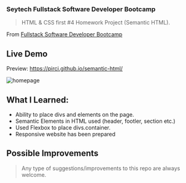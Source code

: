 ### Seytech Fullstack Software Developer Bootcamp

> HTML & CSS first #4 Homework Project (Semantic HTML).

From [Fullstack Software Developer Bootcamp](https://www.seytech.co/)

## Live Demo

Preview: https://pirci.github.io/semantic-html/

![homepage](https://user-images.githubusercontent.com/43238947/123859753-518acb80-d925-11eb-9527-32a579d72ca1.png)

## What I Learned:

- Ability to place divs and elements on the page.
- Semantic Elements in HTML used (header, footler, section etc.)
- Used Flexbox to place divs.container.
- Responsive website has been prepared

## Possible Improvements

> Any type of suggestions/improvements to this repo are always welcome.
